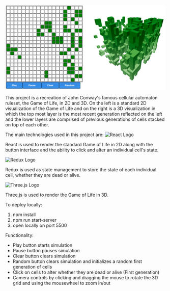 ![Game of Life in 3D](public/GameOfLife3d.PNG)

This project is a recreation of John Conway's famous cellular automaton ruleset, the Game of Life, in 2D and 3D. On the left is a standard 2D visualization of the Game of Life and on the right is a 3D visualization in which the top most layer is the most recent generation reflected on the left and the lower layers are comprised of previous generations of cells stacked on top of each other.

The main technologies used in this project are:
![React Logo](https://miro.medium.com/max/3600/1*HSisLuifMO6KbLfPOKtLow.jpeg)

React is used to render the standard Game of Life in 2D along with the button interface and the ability to click and alter an individual cell's state.

![Redux Logo](https://daqxzxzy8xq3u.cloudfront.net/wp-content/uploads/2019/04/21032431/redux-cover-imgage-1024x768.jpg)

Redux is used as state management to store the state of each individual cell, whether they are dead or alive.

![Three.js Logo](https://ucarecdn.com/22a0a69b-689f-46c9-866b-57650f31fde9/)

Three.js is used to render the Game of Life in 3D.

To deploy locally:

1. npm install
2. npm run start-server
3. open locally on port 5500

Functionality:

- Play button starts simulation
- Pause button pauses simulation
- Clear button clears simulation
- Random button clears simulation and initializes a random first generation of cells
- Click on cells to alter whether they are dead or alive (First generation)
- Camera controls by clicking and dragging the mouse to rotate the 3D grid and using the mousewheel to zoom in/out
